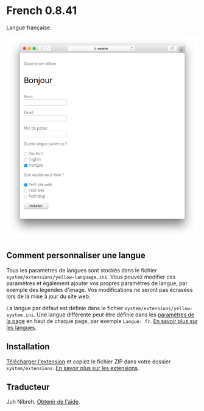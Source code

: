 # French 0.8.41

Langue française.

<p align="center"><img src="french-screenshot.png?raw=true" alt="Capture d'écran"></p>

## Comment personnaliser une langue

Tous les paramètres de langues sont stockés dans le fichier `system/extensions/yellow-language.ini`. Vous pouvez modifier ces paramètres et également ajouter vos propres paramètres de langue, par exemple des légendes d'image. Vos modifications ne seront pas écrasées lors de la mise à jour du site web.

La langue par défaut est définie dans le fichier `system/extensions/yellow-system.ini`. Une langue différente peut être définie dans les [paramètres de la page](https://github.com/annaesvensson/yellow-core#settings-page) en haut de chaque page, par exemple `Langue: fr`. [En savoir plus sur les langues](https://datenstrom.se/yellow/help/how-to-customise-a-language).

## Installation

[Télécharger l'extension](https://github.com/datenstrom/yellow-extensions/raw/main/downloads/french.zip) et copiez le fichier ZIP dans votre dossier `system/extensions`. [En savoir plus sur les extensions](https://github.com/annaesvensson/yellow-update).

## Traducteur

Juh Nibreh. [Obtenir de l'aide](https://datenstrom.se/yellow/help/).
